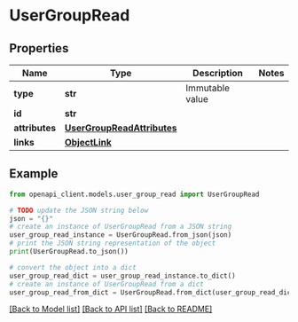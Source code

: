 # UserGroupRead


## Properties

Name | Type | Description | Notes
------------ | ------------- | ------------- | -------------
**type** | **str** | Immutable value | 
**id** | **str** |  | 
**attributes** | [**UserGroupReadAttributes**](UserGroupReadAttributes.md) |  | 
**links** | [**ObjectLink**](ObjectLink.md) |  | 

## Example

```python
from openapi_client.models.user_group_read import UserGroupRead

# TODO update the JSON string below
json = "{}"
# create an instance of UserGroupRead from a JSON string
user_group_read_instance = UserGroupRead.from_json(json)
# print the JSON string representation of the object
print(UserGroupRead.to_json())

# convert the object into a dict
user_group_read_dict = user_group_read_instance.to_dict()
# create an instance of UserGroupRead from a dict
user_group_read_from_dict = UserGroupRead.from_dict(user_group_read_dict)
```
[[Back to Model list]](../README.md#documentation-for-models) [[Back to API list]](../README.md#documentation-for-api-endpoints) [[Back to README]](../README.md)


